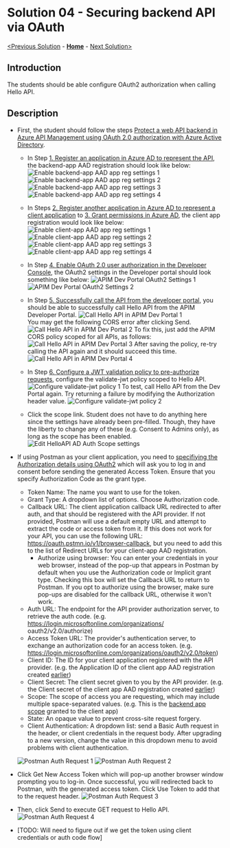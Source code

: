# Solution 04 - Securing backend API via OAuth

[<Previous Solution](./Solution-03.md) - **[Home](../readme.md)** - [Next Solution>](./Solution-05.md)

## Introduction

The students should be able configure OAuth2 authorization when calling Hello API.


## Description
- First, the student should follow the steps [Protect a web API backend in Azure API Management using OAuth 2.0 authorization with Azure Active Directory](https://docs.microsoft.com/en-us/azure/api-management/api-management-howto-protect-backend-with-aad).    
    - In Step [1. Register an application in Azure AD to represent the API](https://docs.microsoft.com/en-us/azure/api-management/api-management-howto-protect-backend-with-aad#1-register-an-application-in-azure-ad-to-represent-the-api), the backend-app AAD registration should look like below:
        ![Enable backend-app AAD app reg settings 1](./images/Solution04_Enable_ADAuth_BackendApp_1.jpg)
        ![Enable backend-app AAD app reg settings 2](./images/Solution04_Enable_ADAuth_BackendApp_2.jpg)
        ![Enable backend-app AAD app reg settings 3](./images/Solution04_Enable_ADAuth_BackendApp_3.jpg)
        ![Enable backend-app AAD app reg settings 4](./images/Solution04_Enable_ADAuth_BackendApp_4.jpg)
    - In Steps [2. Register another application in Azure AD to represent a client application](https://docs.microsoft.com/en-us/azure/api-management/api-management-howto-protect-backend-with-aad#2-register-another-application-in-azure-ad-to-represent-a-client-application) to [3. Grant permissions in Azure AD](https://docs.microsoft.com/en-us/azure/api-management/api-management-howto-protect-backend-with-aad#3-grant-permissions-in-azure-ad), the client app registration would look like below:
        ![Enable client-app AAD app reg settings 1](./images/Solution04_Enable_ADAuth_ClientApp_1.jpg)
        ![Enable client-app AAD app reg settings 2](./images/Solution04_Enable_ADAuth_ClientApp_2.jpg)
        ![Enable client-app AAD app reg settings 3](./images/Solution04_Enable_ADAuth_ClientApp_3.jpg)
        ![Enable client-app AAD app reg settings 4](./images/Solution04_Enable_ADAuth_ClientApp_4.jpg)     
    - In Step [4. Enable OAuth 2.0 user authorization in the Developer Console](https://docs.microsoft.com/en-us/azure/api-management/api-management-howto-protect-backend-with-aad#4-enable-oauth-20-user-authorization-in-the-developer-console), the OAuth2 settings in the Developer portal should look something like below:
        ![APIM Dev Portal OAuth2 Settings 1](./images/Solution04_APIM_DevPortal_OAuth_Settings_1.jpg)
        ![APIM Dev Portal OAuth2 Settings 2](./images/Solution04_APIM_DevPortal_OAuth_Settings_2.jpg)
    - In Step [5. Successfully call the API from the developer portal](https://docs.microsoft.com/en-us/azure/api-management/api-management-howto-protect-backend-with-aad#5-successfully-call-the-api-from-the-developer-portal), you should be able to successfully call Hello API from the APIM Developer Portal. 
        ![Call Hello API in APIM Dev Portal 1](./images/Solution04_Call_HelloAPI_APIM_DevPortal_1.jpg)       
      You may get the following CORS error after clicking Send.
        ![Call Hello API in APIM Dev Portal 2](./images/Solution04_Call_HelloAPI_APIM_DevPortal_2.jpg)
      To fix this, just add the APIM CORS policy scoped for all APIs, as follows:
        ![Call Hello API in APIM Dev Portal 3](./images/Solution04_Call_HelloAPI_APIM_DevPortal_3.jpg)
      After saving the policy, re-try calling the API again and it should succeed this time.
        ![Call Hello API in APIM Dev Portal 4](./images/Solution04_Call_HelloAPI_APIM_DevPortal_4.jpg)
    - In Step [6. Configure a JWT validation policy to pre-authorize requests](https://docs.microsoft.com/en-us/azure/api-management/api-management-howto-protect-backend-with-aad#6-configure-a-jwt-validation-policy-to-pre-authorize-requests), configure the validate-jwt policy scoped to Hello API.
        ![Configure validate-jwt policy 1](./images/Solution04_Configure_validatejwt_policy_1.jpg)
      To test, call Hello API from the Dev Portal again.  Try returning a failure by modifying the Authorization header value.
        ![Configure validate-jwt policy 2](./images/Solution04_Configure_validatejwt_policy_2.jpg)

    - Click the scope link.  Student does not have to do anything here since the settings have already been pre-filled.  Though, they have the liberty to change any of these (e.g. Consent to Admins only), as long as the scope has been enabled.  
        ![Edit HelloAPI AD Auth Scope settings](./images/Solution04_Enable_ADAuth_HelloAPI_5.jpg)

- If using Postman as your client application, you need to [specifiying the Authorization details using OAuth2](https://learning.postman.com/docs/sending-requests/authorization/#oauth-20) which will ask you to log in and consent before sending the generated Access Token.  Ensure that you specify Authorization Code as the grant type.
    - Token Name: The name you want to use for the token.
    - Grant Type: A dropdown list of options. Choose Authorization code.
    - Callback URL: The client application callback URL redirected to after auth, and that should be registered with the API provider. If not provided, Postman will use a default empty URL and attempt to extract the code or access token from it. If this does not work for your API, you can use the following URL: https://oauth.pstmn.io/v1/browser-callback, but you need to add this to the list of Redirect URLs for your client-app AAD registration.
        - Authorize using browser: You can enter your credentials in your web browser, instead of the pop-up that appears in Postman by default when you use the Authorization code or Implicit grant type. Checking this box will set the Callback URL to return to Postman. If you opt to authorize using the browser, make sure pop-ups are disabled for the callback URL, otherwise it won't work.
    - Auth URL: The endpoint for the API provider authorization server, to retrieve the auth code. (e.g. https://login.microsoftonline.com/organizations/   oauth2/v2.0/authorize)
    - Access Token URL: The provider's authentication server, to exchange an authorization code for an access token. (e.g. https://login.microsoftonline.com/organizations/oauth2/v2.0/token)
    - Client ID: The ID for your client application registered with the API provider. (e.g. the Application ID of the client app AAD registration created [earlier](https://docs.microsoft.com/en-us/azure/api-management/api-management-howto-protect-backend-with-aad#2-register-another-application-in-azure-ad-to-represent-a-client-application#:~:text=On%20the%20app%20Overview%20page%2C%20find%20the%20Application%20(client)%20ID%20value%20and%20record%20it%20for%20later.))
    - Client Secret: The client secret given to you by the API provider. (e.g. the Client secret of the client app AAD registration created [earlier](https://docs.microsoft.com/en-us/azure/api-management/api-management-howto-protect-backend-with-aad#2-register-another-application-in-azure-ad-to-represent-a-client-application##:~:text=Create%20a%20client%20secret%20for%20this%20application%20to%20use%20in%20a%20subsequent%20step.))
    - Scope: The scope of access you are requesting, which may include multiple space-separated values. (e.g. This is the [backend app scope](https://docs.microsoft.com/en-us/azure/api-management/api-management-howto-protect-backend-with-aad#2-register-another-application-in-azure-ad-to-represent-a-client-application###:~:text=Use%20the%20back-end%20app%20scope%20you%20created%20in%20the%20Default%20scope%20field) granted to the client app)
    - State: An opaque value to prevent cross-site request forgery. 
    - Client Authentication: A dropdown list: send a Basic Auth request in the header, or client credentials in the request body. After upgrading to a new  version, change the value in this dropdown menu to avoid problems with client authentication.

    ![Postman Auth Request 1](./images/Solution04_Postman_Auth_Request_1.jpg)
    ![Postman Auth Request 2](./images/Solution04_Postman_Auth_Request_2.jpg)

- Click Get New Access Token which will pop-up another browser window prompting you to log-in.  Once successful, you will redirected back to Postman, with the generated access token.  Click Use Token to add that to the request header.
    ![Postman Auth Request 3](./images/Solution04_Postman_Auth_Request_3.jpg)
  
- Then, click Send to execute GET request to Hello API.
    ![Postman Auth Request 4](./images/Solution04_Postman_Auth_Request_4.jpg)

 
- [TODO: Will need to figure out if we get the token using client credentials or auth code flow] 
 